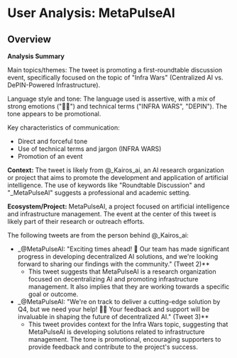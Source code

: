 # User Analysis: MetaPulseAI

## Overview

**Analysis Summary**

Main topics/themes: The tweet is promoting a first-roundtable discussion event, specifically focused on the topic of "Infra Wars" (Centralized AI vs. DePIN-Powered Infrastructure). 

Language style and tone: The language used is assertive, with a mix of strong emotions ("💪🏽") and technical terms ("INFRA WARS", "DEPIN"). The tone appears to be promotional.

Key characteristics of communication:
- Direct and forceful tone
- Use of technical terms and jargon (INFRA WARS)
- Promotion of an event

**Context:**
The tweet is likely from @_Kairos_ai, an AI research organization or project that aims to promote the development and application of artificial intelligence. The use of keywords like "Roundtable Discussion" and "_MetaPulseAI" suggests a professional and academic setting.

**Ecosystem/Project:** MetaPulseAI, a project focused on artificial intelligence and infrastructure management. The event at the center of this tweet is likely part of their research or outreach efforts.

The following tweets are from the person behind @_Kairos_ai:

* _@MetaPulseAI: "Exciting times ahead! 🚀 Our team has made significant progress in developing decentralized AI solutions, and we're looking forward to sharing our findings with the community." (Tweet 2)**
	+ This tweet suggests that MetaPulseAI is a research organization focused on decentralizing AI and promoting infrastructure management. It also implies that they are working towards a specific goal or outcome.
* _@MetaPulseAI: "We're on track to deliver a cutting-edge solution by Q4, but we need your help! 💪🏽 Your feedback and support will be invaluable in shaping the future of decentralized AI." (Tweet 3)**
	+ This tweet provides context for the Infra Wars topic, suggesting that MetaPulseAI is developing solutions related to infrastructure management. The tone is promotional, encouraging supporters to provide feedback and contribute to the project's success.